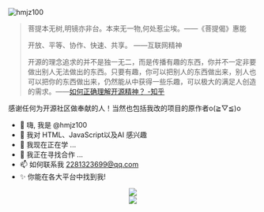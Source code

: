 ![hmjz100](https://socialify.git.ci/hmjz100/hmjz100/image?description=1&descriptionEditable=你能在各大平台中找到我~&font=Jost&logo=https%3A%2F%2Favatars.githubusercontent.com%2Fu%2F98228280&name=1&pattern=Circuit%20Board&theme=Auto)

> 菩提本无树,明镜亦非台。本来无一物,何处惹尘埃。——《菩提偈》惠能  
>  
> 开放、平等、协作、快速、共享。 ——互联网精神  
>  
> 开源的理念追求的并不是独一无二，而是传播有趣的东西，你并不一定非要做出别人无法做出的东西。只要有趣，你可以把别人的东西做出来，别人也可以把你的东西做出来，仍然能从中获得一些乐趣，可以极大的满足人创造的需求。——[如何正确理解开源精神？ -知乎](https://www.zhihu.com/question/383024084)

感谢任何为开源社区做奉献的人！当然也包括我改的项目的原作者o(≧▽≦)o  

- 👋 嗨, 我是 @hmjz100
- 👀 我对 HTML、JavaScript以及AI 感兴趣
- 🌱 我现在正在学 ...
- 💞️ 我正在寻找合作 ...
- 📫 如何联系我 2281323699@qq.com
- ✨ 你能在各大平台中找到我!
  
<p align="center">
  <img src="https://github-readme-stats.vercel.app/api?username=hmjz100&show_icons=true"></img>
  <br/>
  <img src="https://views.whatilearened.today/views/github/hmjz100/hmjz100.svg"></img>
</p>

<!---
- 👋 Hi, I’m @hmjz100
- 👀 I’m interested in ...
- 🌱 I’m currently learning ...
- 💞️ I’m looking to collaborate on ...
- 📫 How to reach me ...

hmjz100/hmjz100 是一个 ✨ 特殊的 ✨ 存储库，因为它的 `README.md`（此文件）出现在您的 GitHub 个人资料中。
您可以单击“预览”链接查看您的更改。

https://avatar/s.githu/busercontent.com/u/98228280 width="150vh"

hmjz100/hmjz100 is a ✨ special ✨ repository because its `README.md` (this file) appears on your GitHub profile.
You can click the Preview link to take a look at your changes.

<br><br><br><br><br>
如你所见，Online-disk-direct-link-download-assistant是一个很直接的机器翻译，<br>
所以我取了一个新名字：LinkSwift

<img src="https://views.whatilearened.today/views/github/hmjz100/hmjz100.svg"></img>
![Views](https://views.whatilearened.today/views/github/hmjz100/hmjz100.svg)
--->
